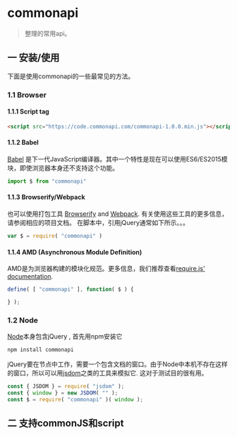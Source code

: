 # commonapi
> 整理的常用api。

## 一 安装/使用

下面是使用commonapi的一些最常见的方法。

### 1.1 Browser

#### 1.1.1 Script tag

```html
<script src="https://code.commonapi.com/commonapi-1.0.0.min.js"></script>
```

#### 1.1.2 Babel

[Babel](https://babeljs.io/) 是下一代JavaScript编译器。其中一个特性是现在可以使用ES6/ES2015模块，即使浏览器本身还不支持这个功能。

```js
import $ from "commonapi"
```

#### 1.1.3 Browserify/Webpack

也可以使用打包工具 [Browserify](http://browserify.org/) and [Webpack](https://webpack.github.io/). 有关使用这些工具的更多信息，请参阅相应的项目文档。 在脚本中，引用jQuery通常如下所示。。。

```js
var $ = require( "commonapi" )
```

#### 1.1.4 AMD (Asynchronous Module Definition)

AMD是为浏览器构建的模块化规范。更多信息，我们推荐查看[require.js' documentation]().

```js
define( [ "commonapi" ], function( $ ) {

} );
```

### 1.2 Node

[Node](https://nodejs.org/)本身包含jQuery , 首先用npm安装它

```sh
npm install commonapi
```

jQuery要在节点中工作，需要一个包含文档的窗口。由于Node中本机不存在这样的窗口，所以可以用[jsdom](https://github.com/jsdom/jsdom)之类的工具来模拟它. 这对于测试目的很有用。

```js
const { JSDOM } = require( "jsdom" );
const { window } = new JSDOM( "" );
const $ = require( "commonapi" )( window );
```

## 二 支持commonJS和script